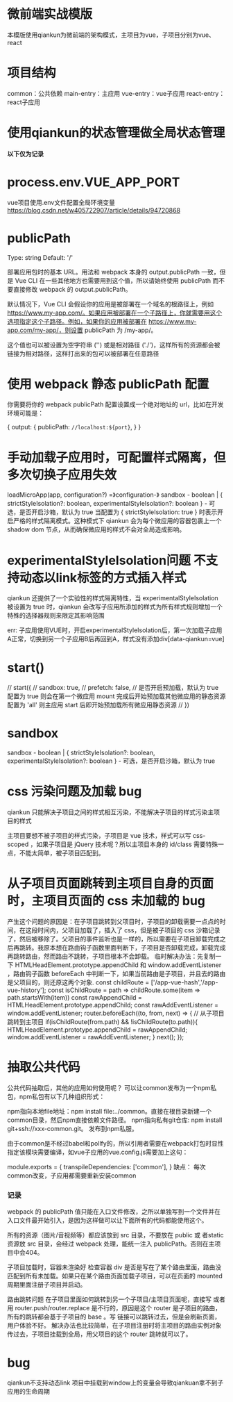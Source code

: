 # 微前端实战模版
本模版使用qiankun为微前端的架构模式，主项目为vue，子项目分别为vue、react
# 项目结构
common：公共依赖
main-entry：主应用
vue-entry：vue子应用
react-entry： react子应用

# 使用qiankun的状态管理做全局状态管理


#### 以下仅为记录
# process.env.VUE_APP_PORT
vue项目使用.env文件配置全局环境变量
https://blog.csdn.net/w405722907/article/details/94720868
# publicPath
Type: string
Default: '/'

部署应用包时的基本 URL。用法和 webpack 本身的 output.publicPath 一致，但是 Vue CLI 在一些其他地方也需要用到这个值，所以请始终使用 publicPath 而不要直接修改 webpack 的 output.publicPath。

默认情况下，Vue CLI 会假设你的应用是被部署在一个域名的根路径上，例如 https://www.my-app.com/。如果应用被部署在一个子路径上，你就需要用这个选项指定这个子路径。例如，如果你的应用被部署在 https://www.my-app.com/my-app/，则设置 publicPath 为 /my-app/。

这个值也可以被设置为空字符串 ('') 或是相对路径 ('./')，这样所有的资源都会被链接为相对路径，这样打出来的包可以被部署在任意路径

# 使用 webpack 静态 publicPath 配置
你需要将你的 webpack publicPath 配置设置成一个绝对地址的 url，比如在开发环境可能是：

{
  output: {
    publicPath: `//localhost:${port}`,
  }
}

# 手动加载子应用时，可配置样式隔离，但多次切换子应用失效
loadMicroApp(app, configuration?) =》configuration-》 sandbox - boolean | { strictStyleIsolation?: boolean, experimentalStyleIsolation?: boolean } - 可选，是否开启沙箱，默认为 true
当配置为 { strictStyleIsolation: true } 时表示开启严格的样式隔离模式。这种模式下 qiankun 会为每个微应用的容器包裹上一个 shadow dom 节点，从而确保微应用的样式不会对全局造成影响。

# experimentalStyleIsolation问题 不支持动态以link标签的方式插入样式
qiankun 还提供了一个实验性的样式隔离特性，当 experimentalStyleIsolation 被设置为 true 时，qiankun 会改写子应用所添加的样式为所有样式规则增加一个特殊的选择器规则来限定其影响范围

err: 子应用使用VUE时，开启experimentalStyleIsolation后，第一次加载子应用A正常，切换到另一个子应用B后再回到A，样式没有添加div[data-qiankun=vue]
# start()
//   start({
//       sandbox: true,
//       prefetch: false, // 是否开启预加载，默认为 true 配置为 true 则会在第一个微应用 mount 完成后开始预加载其他微应用的静态资源 配置为 'all' 则主应用 start 后即开始预加载所有微应用静态资源
//   })
# sandbox
sandbox - boolean | { strictStyleIsolation?: boolean, experimentalStyleIsolation?: boolean } - 可选，是否开启沙箱，默认为 true

# css 污染问题及加载 bug

qiankun 只能解决子项目之间的样式相互污染，不能解决子项目的样式污染主项目的样式

主项目要想不被子项目的样式污染，子项目是 vue 技术，样式可以写 css-scoped ，如果子项目是 jQuery 技术呢？所以主项目本身的 id/class 需要特殊一点，不能太简单，被子项目匹配到。

# 从子项目页面跳转到主项目自身的页面时，主项目页面的 css 未加载的 bug

产生这个问题的原因是：在子项目跳转到父项目时，子项目的卸载需要一点点的时间，在这段时间内，父项目加载了，插入了 css，但是被子项目的 css 沙箱记录了，然后被移除了。父项目的事件监听也是一样的，所以需要在子项目卸载完成之后再跳转。我原本想在路由钩子函数里面判断下，子项目是否卸载完成，卸载完成再跳转路由，然而路由不跳转，子项目根本不会卸载。
临时解决办法：先复制一下 HTMLHeadElement.prototype.appendChild 和 window.addEventListener ，路由钩子函数 beforeEach 中判断一下，如果当前路由是子项目，并且去的路由是父项目的，则还原这两个对象.
const childRoute = ['/app-vue-hash','/app-vue-history'];
const isChildRoute = path => childRoute.some(item => path.startsWith(item))
const rawAppendChild = HTMLHeadElement.prototype.appendChild;
const rawAddEventListener = window.addEventListener;
router.beforeEach((to, from, next) => {
  // 从子项目跳转到主项目
  if(isChildRoute(from.path) && !isChildRoute(to.path)){
    HTMLHeadElement.prototype.appendChild = rawAppendChild;
    window.addEventListener = rawAddEventListener;
  }
  next();
});

# 抽取公共代码
公共代码抽取后，其他的应用如何使用呢？ 可以让common发布为一个npm私包，npm私包有以下几种组织形式：

npm指向本地file地址：npm install file:../common。直接在根目录新建一个common目录，然后npm直接依赖文件路径。
npm指向私有git仓库: npm install git+ssh://xxx-common.git。
发布到npm私服。

由于common是不经过babel和pollfy的，所以引用者需要在webpack打包时显性指定该模块需要编译，如vue子应用的vue.config.js需要加上这句：

module.exports = {
  transpileDependencies: ['common'],
}
缺点： 每次common改变，子应用都需要重新安装common

### 记录
webpack 的 publicPath 值只能在入口文件修改，之所以单独写到一个文件并在入口文件最开始引入，是因为这样做可以让下面所有的代码都能使用这个。

所有的资源（图片/音视频等）都应该放到 src 目录，不要放在 public 或 者static
资源放 src 目录，会经过 webpack 处理，能统一注入 publicPath。否则在主项目中会404。

子项目加载时，容器未渲染好
检查容器 div 是否是写在了某个路由里面，路由没匹配到所有未加载。如果只在某个路由页面加载子项目，可以在页面的 mounted 周期里面注册子项目并启动。

路由跳转问题
在子项目里面如何跳转到另一个子项目/主项目页面呢，直接写 <router-link> 或者用 router.push/router.replace 是不行的，原因是这个 router 是子项目的路由，所有的跳转都会基于子项目的 base 。写 <a> 链接可以跳转过去，但是会刷新页面，用户体验不好。
解决办法也比较简单，在子项目注册时将主项目的路由实例对象传过去，子项目挂载到全局，用父项目的这个 router 跳转就可以了。

# bug
qiankun不支持动态link
项目中挂载到window上的变量会导致qiankuan拿不到子应用的生命周期
